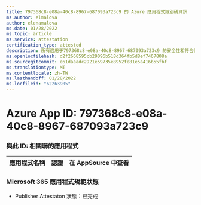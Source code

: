 ```yaml
---
title: 797368c8-e08a-40c8-8967-687093a723c9 的 Azure 應用程式識別碼資訊
ms.author: elmalova
author: elenamalova
ms.date: 01/28/2022
ms.topic: article
ms.service: attestation
certification_type: attested
description: 所有適用于797368c8-e08a-40c8-8967-687093a723c9 的安全性和符合性資訊資訊。
ms.openlocfilehash: d2f2668595cb29096b518d364fb5d8ef7467808a
ms.sourcegitcommit: e61daaadc2921e59735e8952fe81e5a416b55fbf
ms.translationtype: MT
ms.contentlocale: zh-TW
ms.lasthandoff: 01/28/2022
ms.locfileid: "62263905"
---
```

# <a name="azure-app-id-797368c8-e08a-40c8-8967-687093a723c9"></a>Azure App ID: 797368c8-e08a-40c8-8967-687093a723c9


### <a name="apps-associated-with-this-id"></a>與此 ID: 相關聯的應用程式
| **應用程式名稱** | **認證** | **在 AppSource 中查看** |
|--------------|---------------|-----------------------|

### <a name="microsoft-365-app-compliance-status"></a>Microsoft 365 應用程式規範狀態
- Publisher Attestaton 狀態：已完成
